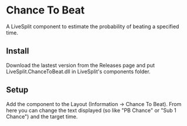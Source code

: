 # Chance To Beat

A LiveSplit component to estimate the probability of beating a specified time.

## Install

Download the lastest version from the Releases page and put
LiveSplit.ChanceToBeat.dll in LiveSplit's components folder.

## Setup

Add the component to the Layout (Information -> Chance To Beat). From here you
can change the text displayed (so like "PB Chance" or "Sub 1 Chance") and the
target time.